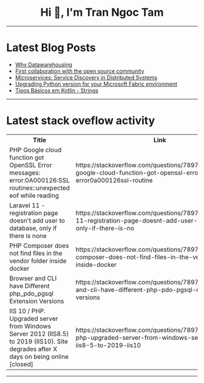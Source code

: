 <h1 align="center">Hi 👋, I'm Tran Ngoc Tam</h1>

---

# Latest Blog Posts 
<!-- BLOG-POST-LIST:START -->
- [Why Datawarehousing](https://dev.to/karthik_goutam/why-datawarehosuing-5g4e)
- [First collaboration with the open source community](https://dev.to/cleobnvntra/first-collaboration-with-the-open-source-community-4ffp)
- [Microservices: Service Discovery in Distributed Systems](https://dev.to/isaactony/microservices-service-discovery-in-distributed-systems-54ig)
- [Upgrading Python version for your Microsoft Fabric environment](https://dev.to/danuw/upgrading-python-version-for-your-microsoft-fabric-environment-5a94)
- [Tipos Básicos em Kotlin - Strings](https://dev.to/oliversieto/tipos-basicos-em-kotlin-strings-2ob6)
<!-- BLOG-POST-LIST:END -->

---

# Latest stack oveflow activity
<table>
  <tr><th>Title</th><th>Link</th></tr>
  <!-- STACKOVERFLOW:START --><tr><td>PHP Google cloud function got OpenSSL Error messages: error:0A000126:SSL routines::unexpected eof while reading</td><td>https://stackoverflow.com/questions/78979275/php-google-cloud-function-got-openssl-error-messages-error0a000126ssl-routine</td></tr><tr><td>Laravel 11 - registration page doesn&#39;t add user to database, only if there is none</td><td>https://stackoverflow.com/questions/78979201/laravel-11-registration-page-doesnt-add-user-to-database-only-if-there-is-no</td></tr><tr><td>PHP Composer does not find files in the vendor folder inside docker</td><td>https://stackoverflow.com/questions/78979111/php-composer-does-not-find-files-in-the-vendor-folder-inside-docker</td></tr><tr><td>Browser and CLI have Different php_pdo_pgsql Extension Versions</td><td>https://stackoverflow.com/questions/78978986/browser-and-cli-have-different-php-pdo-pgsql-extension-versions</td></tr><tr><td>IIS 10 / PHP. Upgraded server from Windows Server 2012 &lpar;IIS8.5&rpar; to 2019 &lpar;IIS10&rpar;. Site degrades after X days on being online [closed]</td><td>https://stackoverflow.com/questions/78978962/iis-10-php-upgraded-server-from-windows-server-2012-iis8-5-to-2019-iis10</td></tr><!-- STACKOVERFLOW:END -->
</table>

---


